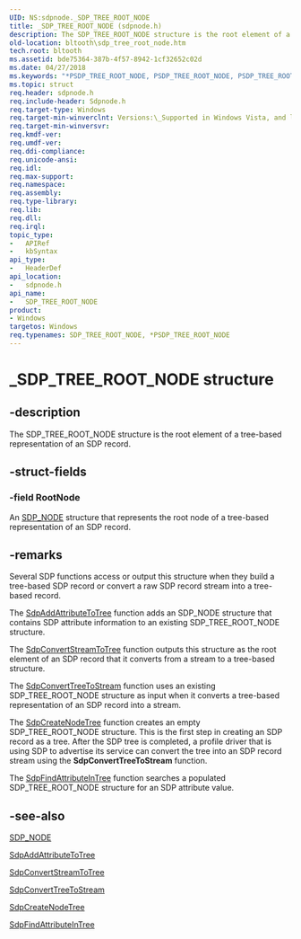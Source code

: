 ```yaml
---
UID: NS:sdpnode._SDP_TREE_ROOT_NODE
title: _SDP_TREE_ROOT_NODE (sdpnode.h)
description: The SDP_TREE_ROOT_NODE structure is the root element of a tree-based representation of an SDP record.
old-location: bltooth\sdp_tree_root_node.htm
tech.root: bltooth
ms.assetid: bde75364-387b-4f57-8942-1cf32652c02d
ms.date: 04/27/2018
ms.keywords: "*PSDP_TREE_ROOT_NODE, PSDP_TREE_ROOT_NODE, PSDP_TREE_ROOT_NODE structure pointer [Bluetooth Devices], SDP_TREE_ROOT_NODE, SDP_TREE_ROOT_NODE structure [Bluetooth Devices], _SDP_TREE_ROOT_NODE, bltooth.sdp_tree_root_node, bth_structs_b2bdb873-03b0-4c3a-910c-06277f6be663.xml, sdpnode/PSDP_TREE_ROOT_NODE, sdpnode/SDP_TREE_ROOT_NODE"
ms.topic: struct
req.header: sdpnode.h
req.include-header: Sdpnode.h
req.target-type: Windows
req.target-min-winverclnt: Versions:\_Supported in Windows Vista, and later.
req.target-min-winversvr: 
req.kmdf-ver: 
req.umdf-ver: 
req.ddi-compliance: 
req.unicode-ansi: 
req.idl: 
req.max-support: 
req.namespace: 
req.assembly: 
req.type-library: 
req.lib: 
req.dll: 
req.irql: 
topic_type:
-	APIRef
-	kbSyntax
api_type:
-	HeaderDef
api_location:
-	sdpnode.h
api_name:
-	SDP_TREE_ROOT_NODE
product:
- Windows
targetos: Windows
req.typenames: SDP_TREE_ROOT_NODE, *PSDP_TREE_ROOT_NODE
---
```


# _SDP_TREE_ROOT_NODE structure


## -description


The SDP_TREE_ROOT_NODE structure is the root element of a tree-based representation of an SDP
  record.


## -struct-fields




### -field RootNode

An 
     <a href="https://msdn.microsoft.com/library/windows/hardware/ff536848">SDP_NODE</a> structure that represents the root node of
     a tree-based representation of an SDP record.


## -remarks



Several SDP functions access or output this structure when they build a tree-based SDP record or
    convert a raw SDP record stream into a tree-based record.

The 
    <a href="https://msdn.microsoft.com/library/windows/hardware/ff536784">SdpAddAttributeToTree</a> function adds
    an SDP_NODE structure that contains SDP attribute information to an existing SDP_TREE_ROOT_NODE
    structure.

The 
    <a href="https://msdn.microsoft.com/library/windows/hardware/ff536794">SdpConvertStreamToTree</a> function
    outputs this structure as the root element of an SDP record that it converts from a stream to a
    tree-based structure.

The 
    <a href="https://msdn.microsoft.com/library/windows/hardware/ff536796">SdpConvertTreeToStream</a> function uses
    an existing SDP_TREE_ROOT_NODE structure as input when it converts a tree-based representation of an SDP
    record into a stream.

The 
    <a href="https://msdn.microsoft.com/library/windows/hardware/ff536818">SdpCreateNodeTree</a> function creates an
    empty SDP_TREE_ROOT_NODE structure. This is the first step in creating an SDP record as a tree. After the
    SDP tree is completed, a profile driver that is using SDP to advertise its service can convert the tree
    into an SDP record stream using the 
    <b>SdpConvertTreeToStream</b> function.

The 
    <a href="https://msdn.microsoft.com/library/windows/hardware/ff536838">SdpFindAttributeInTree</a> function
    searches a populated SDP_TREE_ROOT_NODE structure for an SDP attribute value.




## -see-also




<a href="https://msdn.microsoft.com/library/windows/hardware/ff536848">SDP_NODE</a>



<a href="https://msdn.microsoft.com/library/windows/hardware/ff536784">SdpAddAttributeToTree</a>



<a href="https://msdn.microsoft.com/library/windows/hardware/ff536794">SdpConvertStreamToTree</a>



<a href="https://msdn.microsoft.com/library/windows/hardware/ff536796">SdpConvertTreeToStream</a>



<a href="https://msdn.microsoft.com/library/windows/hardware/ff536818">SdpCreateNodeTree</a>



<a href="https://msdn.microsoft.com/library/windows/hardware/ff536838">SdpFindAttributeInTree</a>
 

 

